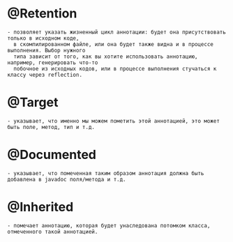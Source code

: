 # @Retention 
    - позволяет указать жизненный цикл аннотации: будет она присутствовать только в исходном коде, 
      в скомпилированном файле, или она будет также видна и в процессе выполнения. Выбор нужного
      типа зависит от того, как вы хотите использовать аннотацию, например, генерировать что-то 
      побочное из исходных кодов, или в процессе выполнения стучаться к классу через reflection.

# @Target 
    - указывает, что именно мы можем пометить этой аннотацией, это может быть поле, метод, тип и т.д.

# @Documented
    - указывает, что помеченная таким образом аннотация должна быть добавлена в javadoc поля/метода и т.д.

# @Inherited 
    - помечает аннотацию, которая будет унаследована потомком класса, отмеченного такой аннотацией.